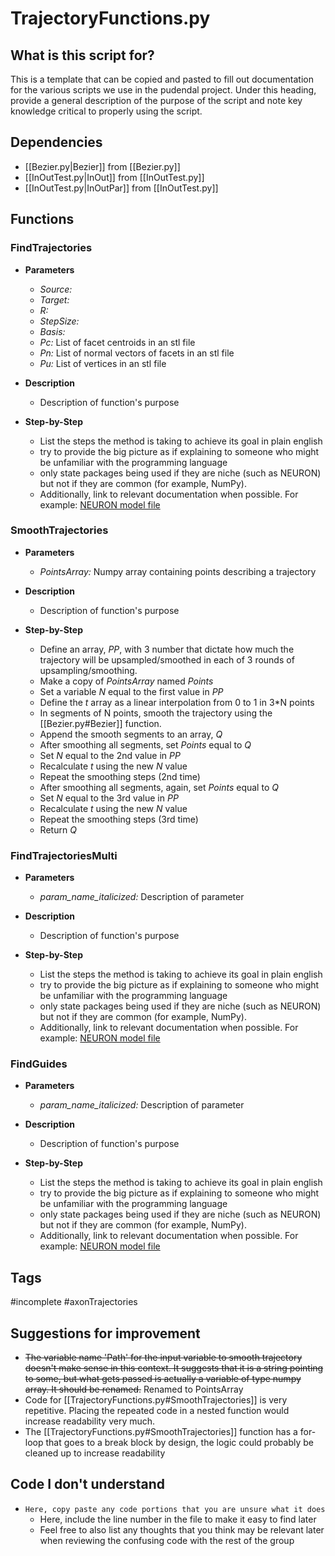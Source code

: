 # TrajectoryFunctions.py
## What is this script for?
This is a template that can be copied and pasted to fill out documentation for the various scripts we use in the pudendal project. Under this heading, provide a general description of the purpose of the script and note key knowledge critical to properly using the script.

## Dependencies
- [[Bezier.py|Bezier]] from [[Bezier.py]]
- [[InOutTest.py|InOut]] from [[InOutTest.py]]
- [[InOutTest.py|InOutPar]] from [[InOutTest.py]]

## Functions
### FindTrajectories
-  **Parameters**
	- *Source:* 
	- *Target:*
	- *R:*
	- *StepSize:*
	- *Basis:*
	- *Pc:* List of facet centroids in an stl file
	- *Pn:* List of normal vectors of facets in an stl file
	- *Pu:* List of vertices in an stl file
- **Description**
	- Description of function's purpose

- **Step-by-Step**
	- List the steps the method is taking to achieve its goal in plain english
	- try to provide the big picture as if explaining to someone who might be unfamiliar with the programming language
	- only state packages being used if they are niche (such as NEURON) but not if they are common (for example, NumPy). 
	- Additionally, link to relevant documentation when possible. For example: [NEURON model file](https://neuron.yale.edu/neuron/static/py_doc/modelspec/programmatic/mechanisms/nmodl.html)  

### SmoothTrajectories
-  **Parameters**
	- *PointsArray:* Numpy array containing points describing a trajectory
- **Description**
	- Description of function's purpose

- **Step-by-Step**
	- Define an array, *PP*, with 3 number that dictate how much the trajectory will be upsampled/smoothed in each of 3 rounds of upsampling/smoothing.
	- Make a copy of *PointsArray* named *Points*
	- Set a variable *N* equal to the first value in *PP*
	- Define the *t* array as a linear interpolation from 0 to 1 in 3*N points
	- In segments of N points, smooth the trajectory using the [[Bezier.py#Bezier]] function. 
	- Append the smooth segments to an array, *Q*
	-  After smoothing all segments, set *Points* equal to *Q*
	- Set *N* equal to the 2nd value in *PP*
	- Recalculate *t* using the new *N* value
	- Repeat the smoothing steps (2nd time)
	- After smoothing all segments, again, set *Points* equal to *Q*
	- Set *N* equal to the 3rd value in *PP*
	- Recalculate *t* using the new *N* value
	- Repeat the smoothing steps (3rd time)
	- Return *Q*

### FindTrajectoriesMulti
-  **Parameters**
	- *param_name_italicized:* Description of parameter
- **Description**
	- Description of function's purpose

- **Step-by-Step**
	- List the steps the method is taking to achieve its goal in plain english
	- try to provide the big picture as if explaining to someone who might be unfamiliar with the programming language
	- only state packages being used if they are niche (such as NEURON) but not if they are common (for example, NumPy). 
	- Additionally, link to relevant documentation when possible. For example: [NEURON model file](https://neuron.yale.edu/neuron/static/py_doc/modelspec/programmatic/mechanisms/nmodl.html)  

### FindGuides
-  **Parameters**
	- *param_name_italicized:* Description of parameter
- **Description**
	- Description of function's purpose

- **Step-by-Step**
	- List the steps the method is taking to achieve its goal in plain english
	- try to provide the big picture as if explaining to someone who might be unfamiliar with the programming language
	- only state packages being used if they are niche (such as NEURON) but not if they are common (for example, NumPy). 
	- Additionally, link to relevant documentation when possible. For example: [NEURON model file](https://neuron.yale.edu/neuron/static/py_doc/modelspec/programmatic/mechanisms/nmodl.html)  

## Tags
#incomplete #axonTrajectories 

## Suggestions for improvement
- ~~The variable name 'Path' for the input variable to smooth trajectory doesn't make sense in this context. It suggests that it is a string pointing to some, but what gets passed is actually a variable of type numpy array. It should be renamed.~~ Renamed to PointsArray
- Code for [[TrajectoryFunctions.py#SmoothTrajectories]] is very repetitive. Placing the repeated code in a nested function would increase readability very much.
- The [[TrajectoryFunctions.py#SmoothTrajectories]] function has a for-loop that goes to a break block by design, the logic could probably be cleaned up to increase readability

## Code I don't understand
- ```Here, copy paste any code portions that you are unsure what it does``` 
	- Here, include the line number in the file to make it easy to find later
	- Feel free to also list any thoughts that you think may be relevant later when reviewing  the confusing code with the rest of the group

